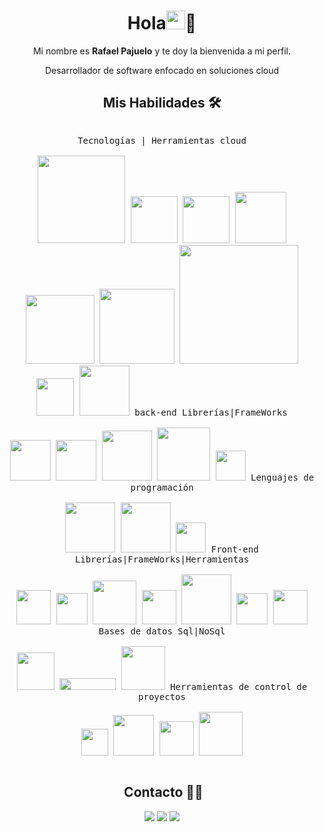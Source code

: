<div align="center">

# Hola<img src = "https://raw.githubusercontent.com/MartinHeinz/MartinHeinz/master/wave.gif" width = 30px>🎉

Mi nombre es **Rafael Pajuelo** y te doy la bienvenida a mi perfil.


Desarrollador de software enfocado en soluciones cloud 

## **Mis Habilidades 🛠️**



 <p style="display: inline-block;" align="center">
    <kbd>
    <kbd>Tecnologías | Herramientas cloud</kbd>
    <br>
    <br>
    <img width="140px" src="https://img.shields.io/badge/Amazon%20Web%20Services-232F3E?logo=amazonwebservices&logoColor=fff&style=for-the-badge"/>
    <img width="75px" src="https://img.shields.io/badge/Amazon%20EC2-232F3E?logo=amazonec2&logoColor=fff&style=for-the-badge"/>
    <img width="75px" src="https://img.shields.io/badge/Amazon%20S3-232F3E?logo=amazons3&logoColor=fff&style=for-the-badge"/>
    <img width="82px" src="https://img.shields.io/badge/Amazon%20RDS-232F3E?logo=amazonrds&logoColor=fff&style=for-the-badge"/>
     <img width="110px" src="https://img.shields.io/badge/Amazon%20Route%2053-232F3E?logo=amazonroute53&logoColor=fff&style=for-the-badge"/>
    <img width="120px" src="https://img.shields.io/badge/Amazon%20DocumentDB-232F3E?logo=amazondocumentdb&logoColor=fff&style=for-the-badge"/>
    <img width="190px" src="https://img.shields.io/badge/Amazon%20Identity%20Access%20Management-232F3E?logo=amazoniam&logoColor=fff&style=for-the-badge"/>
    <img width="60px" src="https://img.shields.io/badge/Docker-2496ED?logo=docker&logoColor=fff&style=for-the-badge"/>
      <img width="80px" src="https://img.shields.io/badge/Kubernetes-326CE5?logo=kubernetes&logoColor=fff&style=for-the-badge"/>
  </kbd>
   <kbd>
    <kbd> back-end Librerías|FrameWorks</kbd>
    <br>
    <br>
       <img width="65px" src="https://img.shields.io/badge/Node%20js-339933?style=for-the-badge&logo=nodedotjs&logoColor=white" /> 
     <img width="65px" src="https://img.shields.io/badge/ts--node-3178C6?style=for-the-badge&logo=ts-node&logoColor=white" /> 	
     <img width="80px" src="https://img.shields.io/badge/Spring_Boot-F2F4F9?style=for-the-badge&logo=spring-boot" /> 
     <img width="85px" src="https://img.shields.io/badge/Express%20js-000000?style=for-the-badge&logo=express&logoColor=white" /> 
      <img width="48px" src="https://img.shields.io/badge/JWT-black?style=for-the-badge&logo=JSON%20web%20tokens" /> 
  </kbd>
  <kbd>
    <kbd>Lenguajes de programación</kbd>
    <br>
    <br>
    <img width="80px" src="https://img.shields.io/badge/JavaScript-F7DF1E?style=for-the-badge&logo=javascript&logoColor=black" />
    <img width="80px" src="https://img.shields.io/badge/TypeScript-007ACC?style=for-the-badge&logo=typescript&logoColor=white" />
      <img width="48px" src="https://img.shields.io/badge/Java-ED8B00?style=for-the-badge&logo=openjdk&logoColor=white" />
  </kbd>
  <kbd>
    <kbd>Front-end Librerías|FrameWorks|Herramientas</kbd>
    <br>
    <br>
    <img width="55px" src="https://img.shields.io/badge/HTML5-E34F26?logo=html5&logoColor=fff&style=for-the-badge" /> 
    <img width="50px" src="https://img.shields.io/badge/CSS3-1572B6?logo=css3&logoColor=fff&style=for-the-badge" /> 
    <img width="70px" src="https://img.shields.io/badge/Angular-0F0F11?logo=angular&logoColor=fff&style=for-the-badge" /> 
    <img width="55px" src="https://img.shields.io/badge/React-61DAFB?logo=react&logoColor=000&style=for-the-badge" />
    <img width="80px" src="https://img.shields.io/badge/Bootstrap-7952B3?logo=bootstrap&logoColor=fff&style=for-the-badge" />
    <img width="50px" src="https://img.shields.io/badge/Sass-C69?logo=sass&logoColor=fff&style=for-the-badge" /> 
    <img width="55px" src="https://img.shields.io/badge/Figma-F24E1E?logo=figma&logoColor=fff&style=for-the-badge" /> 
  </kbd>
 
  <br>
  <kbd>
    <kbd>Bases de datos Sql|NoSql</kbd>
    <br>
    <br>
    <img width="60px" src="https://img.shields.io/badge/MySQL-005C84?style=for-the-badge&logo=mysql&logoColor=white"/>
    <img width="90px" height="19px" src="https://img.shields.io/badge/Microsoft_SQL_Server-CC2927?style=for-the-badge&logo=microsoft-sql-server&logoColor=white" />
       <img width="70px" src="https://img.shields.io/badge/MongoDB-4EA94B?style=for-the-badge&logo=mongodb&logoColor=white" />
  </kbd>



  
  <kbd>
    <kbd>Herramientas de control de proyectos</kbd>
    <br>
    <br>
    <img width="43px" src="https://img.shields.io/badge/GIT-E44C30?style=for-the-badge&logo=git&logoColor=white" />
    <img width="65px" src="https://img.shields.io/badge/GitHub-100000?style=for-the-badge&logo=github&logoColor=white" />
    <img width="55px" src="https://img.shields.io/badge/GitLab-FC6D26?logo=gitlab&logoColor=fff&style=for-the-badge" />
    <img width="70px" src="https://img.shields.io/badge/Bitbucket-0052CC?logo=bitbucket&logoColor=fff&style=for-the-badge" />
  </kbd>
 
  </kbd>
  </kbd>
</p>

## **&nbsp;Contacto 🤝🏻**

<p align="center">
<a href="https://rafaelpajuelo.netlify.app/"><img src="https://img.shields.io/badge/-rafaelpajuelo.me-3423A6?style=flat&logo=Google-Chrome&logoColor=white"/></a>
<a href="https://www.linkedin.com/in/rafaelpajuelo/"><img src="https://img.shields.io/badge/-Rafael%20Pajuelo-0077B5?style=flat&logo=Linkedin&logoColor=white"/></a>
<a href="mailto:rafaelpajuelot@gmail.com"><img src="https://img.shields.io/badge/-rafaelpajuelot@gmail.com-D14836?style=flat&logo=Gmail&logoColor=white"/></a>

</p>


